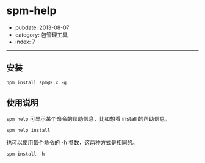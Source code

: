# spm-help

- pubdate: 2013-08-07
- category: 包管理工具
- index: 7

-----------

## 安装

```
npm install spm@2.x -g
```

## 使用说明

`spm help` 可显示某个命令的帮助信息，比如想看 install 的帮助信息。

```
spm help install
```

也可以使用每个命令的 -h 参数，这两种方式是相同的。

```
spm install -h
```

